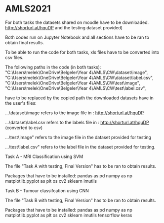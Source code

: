 # AMLS2021

For both tasks the datasets shared on moodle have to be downloaded.
 http://shorturl.at/hquDP and the testing dataset provided)
 
Both codes run on Jupyter Notebook and all sections have to be ran to obtain final results.

To be able to run the code for both tasks, xls files have to be converted into csv files. 

The following paths in the code (in both tasks):
"C:\Users\melek\OneDrive\Belgeler\Year 4\AMLS\CW\dataset\image",
"C:\Users\melek\OneDrive\Belgeler\Year 4\AMLS\CW\dataset\label.csv",
"C:\Users\melek\OneDrive\Belgeler\Year 4\AMLS\CW\test\image",
"C:\Users\melek\OneDrive\Belgeler\Year 4\AMLS\CW\test\label.csv",

have to be replaced by the copied path the downloaded datasets have in the user's files:

...\dataset\image refers to the image file in : http://shorturl.at/hquDP

...\dataset\label.csv refers to the labels file in : http://shorturl.at/hquDP (converted to csv)

...\test\image" refers to the image file in the dataset provided for testing

...\test\label.csv" refers to the label file in the dataset provided for testing. 


Task A - MRI Classification using SVM 

The file "Task A with testing, Final Version" has to be ran to obtain results. 

Packages that have to be installed:
pandas as pd
numpy as np
matplotlib.pyplot as plt
os
cv2
sklearn 
imutils

Task B - Tumour classifcation using CNN

The file "Task B with testing, Final Version" has to be ran to obtain results. 

Packages that have to be installed:
pandas as pd
numpy as np
matplotlib.pyplot as plt
os
cv2
sklearn 
imutils
tensorflow
keras




